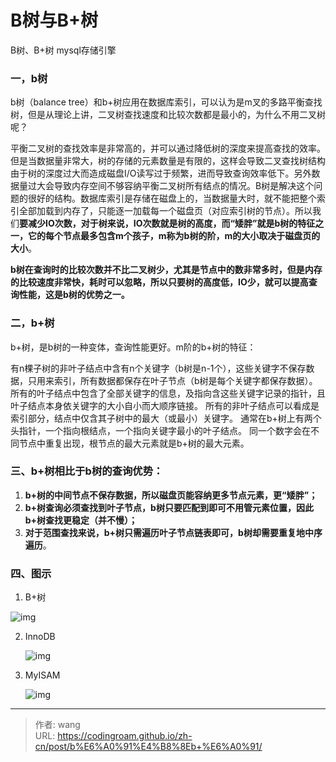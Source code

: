 # B树与B+树


B树、B+树 mysql存储引擎

<!--more-->

### 一，b树

b树（balance tree）和b+树应用在数据库索引，可以认为是m叉的多路平衡查找树，但是从理论上讲，二叉树查找速度和比较次数都是最小的，为什么不用二叉树呢？

​         平衡二叉树的查找效率是非常高的，并可以通过降低树的深度来提高查找的效率。但是当数据量非常大，树的存储的元素数量是有限的，这样会导致二叉查找树结构由于树的深度过大而造成磁盘I/O读写过于频繁，进而导致查询效率低下。另外数据量过大会导致内存空间不够容纳平衡二叉树所有结点的情况。B树是解决这个问题的很好的结构。数据库索引是存储在磁盘上的，当数据量大时，就不能把整个索引全部加载到内存了，只能逐一加载每一个磁盘页（对应索引树的节点）。所以我们**要减少IO次数，对于树来说，IO次数就是树的高度，而“矮胖”就是b树的特征之一，它的每个节点最多包含m个孩子，m称为b树的阶，m的大小取决于磁盘页的大小**。

​            **b树在查询时的比较次数并不比二叉树少，尤其是节点中的数非常多时，但是内存的比较速度非常快，耗时可以忽略，所以只要树的高度低，IO少，就可以提高查询性能，这是b树的优势之一。**

### 二，b+树

b+树，是b树的一种变体，查询性能更好。m阶的b+树的特征：

有n棵子树的非叶子结点中含有n个关键字（b树是n-1个），这些关键字不保存数据，只用来索引，所有数据都保存在叶子节点（b树是每个关键字都保存数据）。
所有的叶子结点中包含了全部关键字的信息，及指向含这些关键字记录的指针，且叶子结点本身依关键字的大小自小而大顺序链接。
所有的非叶子结点可以看成是索引部分，结点中仅含其子树中的最大（或最小）关键字。
通常在b+树上有两个头指针，一个指向根结点，一个指向关键字最小的叶子结点。
同一个数字会在不同节点中重复出现，根节点的最大元素就是b+树的最大元素。

### **三、b+树相比于b树的查询优势：** 

1. **b+树的中间节点不保存数据，所以磁盘页能容纳更多节点元素，更“矮胖”；**
2. **b+树查询必须查找到叶子节点，b树只要匹配到即可不用管元素位置，因此b+树查找更稳定（并不慢）；**
3. **对于范围查找来说，b+树只需遍历叶子节点链表即可，b树却需要重复地中序遍历**。

### 四、图示

1. B+树

![img](https://csdn-img-blog.oss-cn-beijing.aliyuncs.com/701810cad4564258a60d7fe8d4460039.png?x-oss-process=image/watermark,type_ZmFuZ3poZW5naGVpdGk,shadow_10,text_aHR0cHM6Ly9ibG9nLmNzZG4ubmV0L3dlaXhpbl80MzE1NjY5OQ==,size_16,color_FFFFFF,t_70#pic_center)

2. InnoDB

   ![img](https://csdn-img-blog.oss-cn-beijing.aliyuncs.com/fa349875a26c49bcb797c63a4fcd9125.png?x-oss-process=image/watermark,type_ZmFuZ3poZW5naGVpdGk,shadow_10,text_aHR0cHM6Ly9ibG9nLmNzZG4ubmV0L3dlaXhpbl80MzE1NjY5OQ==,size_16,color_FFFFFF,t_70#pic_center)

3. MyISAM

   ![img](https://csdn-img-blog.oss-cn-beijing.aliyuncs.com/c063223b04864d39af577876642e0ddf.png?x-oss-process=image/watermark,type_ZmFuZ3poZW5naGVpdGk,shadow_10,text_aHR0cHM6Ly9ibG9nLmNzZG4ubmV0L3dlaXhpbl80MzE1NjY5OQ==,size_16,color_FFFFFF,t_70#pic_center)


---

> 作者: wang  
> URL: https://codingroam.github.io/zh-cn/post/b%E6%A0%91%E4%B8%8Eb+%E6%A0%91/  

